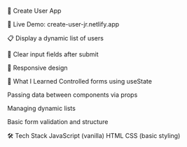 👤 Create User App

🔗 Live Demo: create-user-jr.netlify.app

📋 Display a dynamic list of users

🧼 Clear input fields after submit

📱 Responsive design

🧠 What I Learned
Controlled forms using useState

Passing data between components via props

Managing dynamic lists

Basic form validation and structure

🛠️ Tech Stack
JavaScript (vanilla)
HTML
CSS (basic styling)
